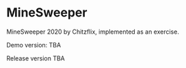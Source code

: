 # MineSweeper

 MineSweeper 2020 by Chitzflix, implemented as an exercise.
 
 Demo version:
 TBA
 
 Release version
 TBA

